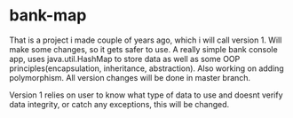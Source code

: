 # bank-map

That is a project i made couple of years ago, which i will call version 1. Will make some changes, so it gets safer to use.
A really simple bank console app, uses java.util.HashMap to store data as well as some OOP principles(encapsulation, inheritance, abstraction). Also working on adding polymorphism. All version changes will be done in master branch.

Version 1 relies on user to know what type of data to use and doesnt verify data integrity, or catch any exceptions, this will be changed.
